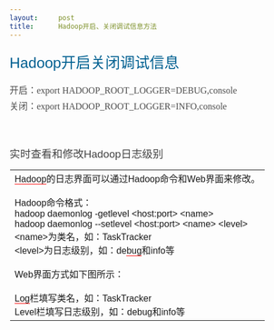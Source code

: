 ```yaml
---
layout:     post
title:      Hadoop开启、关闭调试信息方法
---
```

<div id="article_content" class="article_content clearfix csdn-tracking-statistics" data-pid="blog" data-mod="popu_307" data-dsm="post">
								            <link rel="stylesheet" href="https://csdnimg.cn/release/phoenix/template/css/ck_htmledit_views-f76675cdea.css">
						<div class="htmledit_views" id="content_views">
                
<div class="multicntwrap" style="font-family:'lucida Grande', Verdana, 'Microsoft YaHei';font-size:14px;line-height:23.8px;">
<div class="multicnt">
<h3 class="title pre fs1" style="font-size:16px;font-weight:normal;overflow:hidden;line-height:normal;">
<a href="http://bufeifang.blog.163.com/blog/static/55898151201232652239324/" rel="nofollow" style="text-decoration:none;color:rgb(0,96,145);"><span class="tcnt" style="font-size:26px;font-family:'Hiragino Sans GB W3', 'Hiragino Sans GB', 'Microsoft YaHei', '微软雅黑', Arial, Helvetica, simsun, '宋体';line-height:38px;">Hadoop开启关闭调试信息</span>  </a></h3>
</div>
</div>
<div class="bct fc05 fc11 nbw-blog ztag" style="font-family:'lucida Grande', Verdana, 'Microsoft YaHei';line-height:28px;font-size:16px;color:rgb(76,76,76);overflow:hidden;">
<div>开启：export HADOOP_ROOT_LOGGER=DEBUG,console</div>
<div>关闭：export HADOOP_ROOT_LOGGER=INFO,console</div>
<div><br></div>
<h1 style="font-size:1.17em;font-weight:normal;line-height:normal;color:rgb(68,68,68);font-family:Verdana, Helvetica, Arial, sans-serif;">
实时查看和修改Hadoop日志级别</h1>
<div>
<div style="line-height:normal;min-height:100px;color:rgb(68,68,68);font-family:Verdana, Helvetica, Arial, sans-serif;font-size:12px;">
<table cellspacing="0" cellpadding="0" style="border-collapse:collapse;table-layout:fixed;margin-left:1px;"><tbody><tr><td id="postmessage_1181"><span style="line-height:normal;border-bottom-width:1px;border-bottom-style:solid;border-bottom-color:rgb(255,0,0);">Hadoop</span>的日志界面可以通过Hadoop命令和Web界面来修改。<br style="line-height:normal;"><br style="line-height:normal;"><span style="line-height:normal;">Hadoop命令格式：</span><br style="line-height:normal;">
hadoop daemonlog -getlevel &lt;host:port&gt; &lt;name&gt;<br style="line-height:normal;">
hadoop daemonlog --setlevel &lt;host:port&gt; &lt;name&gt; &lt;level&gt;<br style="line-height:normal;">
&lt;name&gt;为类名，如：TaskTracker<br style="line-height:normal;">
&lt;level&gt;为日志级别，如：de<span style="line-height:normal;border-bottom-width:1px;border-bottom-style:solid;border-bottom-color:rgb(255,0,0);">bug</span>和info等<br style="line-height:normal;"><br style="line-height:normal;"><span style="line-height:normal;">Web界面方式如下图所示：</span> <br style="line-height:normal;"><br style="line-height:normal;"><span style="line-height:normal;border-bottom-width:1px;border-bottom-style:solid;border-bottom-color:rgb(255,0,0);">Log</span>栏填写类名，如：TaskTracker<br style="line-height:normal;">
Level栏填写日志级别，如：debug和info等<br></td>
</tr></tbody></table></div>
</div>
</div>
            </div>
                </div>